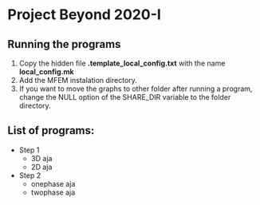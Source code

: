 # Project Beyond 2020-I

## Running the programs

1. Copy the hidden file **.template\_local\_config.txt** with the name **local\_config.mk**
2. Add the MFEM instalation directory.
3. If you want to move the graphs to other folder after running a program, change the NULL option of the SHARE\_DIR variable to the folder directory.

## List of programs:

- Step 1
  - 3D
    aja
  - 2D
    aja
- Step 2
  - onephase
    aja
  - twophase
    aja
